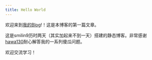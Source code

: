 ```yaml
---
title: Hello World
---
```

欢迎来到[我的Blog](https://smilin9.com/)!！这是本博客的第一篇文章。



这是smilin9历时两天（其实加起来不到一天）搭建的静态博客。非常感谢[hawa130](https://hawa130.com/)耐心解答我的一系列傻瓜问题。



欢迎交流学习！









